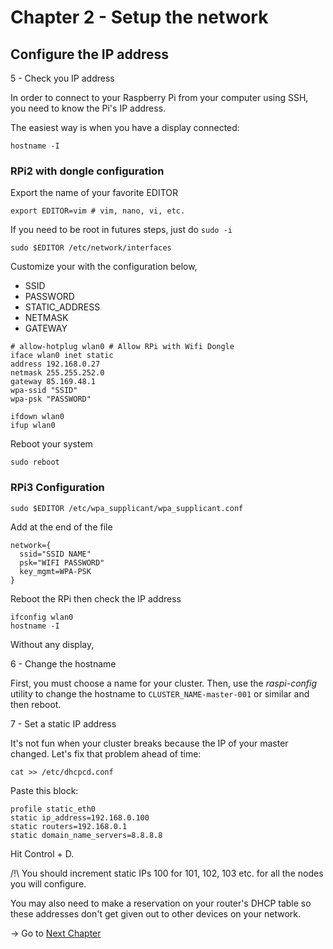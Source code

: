 Chapter 2 - Setup the network
=============================

Configure the IP address
------------------------

5 - Check you IP address

In order to connect to your Raspberry Pi from your computer using SSH,
you need to know the Pi's IP address.

The easiest way is when you have a display connected:

```
hostname -I
```

### RPi2 with dongle configuration

Export the name of your favorite EDITOR

```
export EDITOR=vim # vim, nano, vi, etc.
```

If you need to be root in futures steps, just do `sudo -i`

```
sudo $EDITOR /etc/network/interfaces
```

Customize your with the configuration below,

* SSID
* PASSWORD
* STATIC_ADDRESS
* NETMASK
* GATEWAY

```
# allow-hotplug wlan0 # Allow RPi with Wifi Dongle
iface wlan0 inet static
address 192.168.0.27
netmask 255.255.252.0
gateway 85.169.48.1
wpa-ssid "SSID"
wpa-psk "PASSWORD"

ifdown wlan0
ifup wlan0
```

Reboot your system

```
sudo reboot
```

### RPi3 Configuration

```
sudo $EDITOR /etc/wpa_supplicant/wpa_supplicant.conf
```

Add at the end of the file  

```
network={
  ssid="SSID NAME"
  psk="WIFI PASSWORD"
  key_mgmt=WPA-PSK
}
```

Reboot the RPi then check the IP address  

```
ifconfig wlan0
hostname -I
```

Without any display,

6 - Change the hostname

First, you must choose a name for your cluster.
Then, use the _raspi-config_ utility to change the hostname to `CLUSTER_NAME-master-001`
or similar and then reboot.

7 - Set a static IP address

It's not fun when your cluster breaks because the IP of your master changed.
Let's fix that problem ahead of time:

```
cat >> /etc/dhcpcd.conf
```

Paste this block:

```
profile static_eth0
static ip_address=192.168.0.100
static routers=192.168.0.1
static domain_name_servers=8.8.8.8
```

Hit Control + D.

/!\ You should increment static IPs
100 for 101, 102, 103 etc. for all the nodes you will configure.

You may also need to make a reservation on your router's DHCP table so these addresses don't get given out to other devices on your network.


-> Go to [Next Chapter](./03-Docker-Kubernetes-Installation.md)
